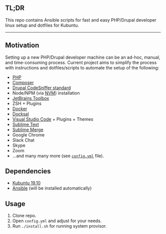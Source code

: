 ## TL;DR

This repo contains Ansible scripts for fast and easy PHP/Drupal developer linux setup and dotfiles for Kubuntu. 

---

## Motivation
Setting up a new PHP/Drupal developer machine can be an ad-hoc, manual, and time-consuming process. Current project aims to simplify the process with instructions and dotfiles/scripts to automate the setup of the following:

- [PHP](https://www.php.net/)
- [Composer](https://getcomposer.org/)
- [Drupal CodeSniffer standard](https://git.drupalcode.org/project/coder/tree/8.x-3.x/coder_sniffer)
- Node/NPM (via [NVM](https://github.com/nvm-sh/nvm)) installation
- [JetBrains Toolbox](https://www.jetbrains.com/toolbox-app/)
- ZSH + Plugins
- [Docker](https://www.docker.com/)
- [Docksal](https://docksal.io/)
- [Visual Studio Code](https://code.visualstudio.com/) + Plugins + Themes
- [Sublime Text](https://www.sublimetext.com/)
- [Sublime Merge](https://www.sublimemerge.com/)
- Google Chrome
- Slack Chat
- Skype
- Zoom
- ...and many many more (see [`config.yml`](config.yml) file).

## Dependencies
- [Kubuntu 19.10](https://kubuntu.org/)
- [Ansible](https://www.ansible.com/) (will be installed automatically)

## Usage

1. Clone repo.
2. Open `config.yml` and adjust for your needs.
3. Run `./install.sh` for running system provisor.
